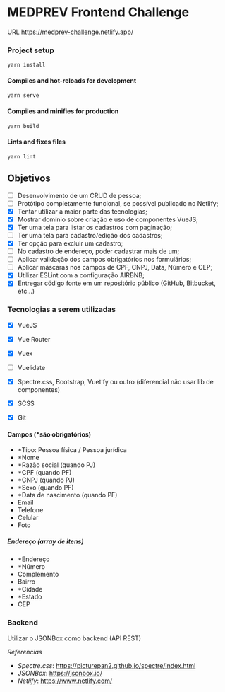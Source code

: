 # MEDPREV Frontend Challenge

URL https://medprev-challenge.netlify.app/

### Project setup
```
yarn install
```

#### Compiles and hot-reloads for development
```
yarn serve
```

#### Compiles and minifies for production
```
yarn build
```

#### Lints and fixes files
```
yarn lint
```


## Objetivos

- [ ] Desenvolvimento de um CRUD de pessoa;
- [ ] Protótipo completamente funcional, se possível publicado no Netlify;
- [x] Tentar utilizar a maior parte das tecnologias;
- [x] Mostrar domínio sobre criação e uso de componentes VueJS;
- [x] Ter uma tela para listar os cadastros com paginação;
- [ ] Ter uma tela para cadastro/edição dos cadastros;
- [x] Ter opção para excluir um cadastro;
- [ ] No cadastro de endereço, poder cadastrar mais de um;
- [ ] Aplicar validação dos campos obrigatórios nos formulários;
- [ ] Aplicar máscaras nos campos de CPF, CNPJ, Data, Número e CEP;
- [x] Utilizar ESLint com a configuração AIRBNB;
- [x] Entregar código fonte em um repositório público (GitHub, Bitbucket, etc...)

### Tecnologias a serem utilizadas
- [x] VueJS
- [x] Vue Router
- [x] Vuex
- [ ] Vuelidate
- [x]  Spectre.css, Bootstrap, Vuetify ou outro (diferencial não usar lib de componentes)
- [x] SCSS
- [x] Git


#### Campos (*são obrigatórios)
- *Tipo: Pessoa física / Pessoa jurídica
- *Nome
- *Razão social (quando PJ)
- *CPF (quando PF)
- *CNPJ (quando PJ)
- *Sexo (quando PF)
- *Data de nascimento (quando PF)
- Email
- Telefone
- Celular
- Foto

##### Endereço (array de itens)
- *Endereço
- *Número
- Complemento
- Bairro
- *Cidade
- *Estado
- CEP


### Backend
Utilizar o JSONBox como backend (API REST)

*Referências*
- *Spectre.css*: https://picturepan2.github.io/spectre/index.html
- *JSONBox*: https://jsonbox.io/
- *Netlify*: https://www.netlify.com/

